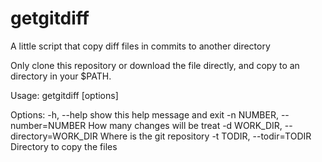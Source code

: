 getgitdiff
==========

A little script that copy diff files in commits to another directory

Only clone this repository or download the file directly, and 
copy to an directory in your $PATH.

Usage: getgitdiff [options]

Options:
  -h, --help            show this help message and exit
  -n NUMBER, --number=NUMBER
                        How many changes will be treat
  -d WORK_DIR, --directory=WORK_DIR
                        Where is the git repository
  -t TODIR, --todir=TODIR
                        Directory to copy the files